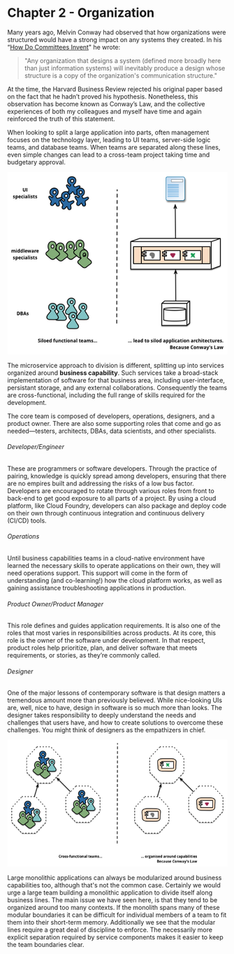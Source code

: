 # Chapter 2 - Organization

Many years ago, Melvin Conway had observed that how organizations were structured would have a strong impact on any systems they created. In his “[How Do Committees Invent](http://www.melconway.com/research/committees.html)" he wrote:

> "Any organization that designs a system \(defined more broadly here than just information systems\) will inevitably produce a design whose structure is a copy of the organization's communication structure."

At the time, the Harvard Business Review rejected his original paper based on the fact that he hadn’t proved his hypothesis. Nonetheless, this observation has become known as Conway’s Law, and the collective experiences of both my colleagues and myself have time and again reinforced the truth of this statement.

When looking to split a large application into parts, often management focuses on the technology layer, leading to UI teams, server-side logic teams, and database teams. When teams are separated along these lines, even simple changes can lead to a cross-team project taking time and budgetary approval.

![](/assets/conways-law.png)

The microservice approach to division is different, splitting up into services organized around **business capability**. Such services take a broad-stack implementation of software for that business area, including user-interface, persistant storage, and any external collaborations. Consequently the teams are cross-functional, including the full range of skills required for the development.

The core team is composed of developers, operations, designers, and a product owner. There are also some supporting roles that come and go as needed—testers, architects, DBAs, data scientists, and other specialists.

###### Developer/Engineer

These are programmers or software developers. Through the practice of pairing, knowledge is quickly spread among developers, ensuring that there are no empires built and addressing the risks of a low bus factor. Developers are encouraged to rotate through various roles from front to back-end to get good exposure to all parts of a project. By using a cloud platform, like Cloud Foundry, developers can also package and deploy code on their own through continuous integration and continuous delivery \(CI/CD\) tools.

###### Operations

Until business capabilities teams in a cloud-native environment have learned the necessary skills to operate applications on their own, they will need operations support. This support will come in the form of understanding \(and co-learning!\) how the cloud platform works, as well as gaining assistance troubleshooting applications in production.

###### Product Owner/Product Manager

This role defines and guides application requirements. It is also one of the roles that most varies in responsibilities across products. At its core, this role is the owner of the software under development. In that respect, product roles help prioritize, plan, and deliver software that meets requirements, or stories, as theyʼre commonly called.

###### Designer

One of the major lessons of contemporary software is that design matters a tremendous amount more than previously believed. While nice-looking UIs are, well, nice to have, design in software is so much more than looks. The designer takes responsibility to deeply understand the needs and challenges that users have, and how to create solutions to overcome these challenges. You might think of designers as the empathizers in chief.

![](/assets/PreferFunctionalStaffOrganization.png)

Large monolithic applications can always be modularized around business capabilities too, although that's not the common case. Certainly we would urge a large team building a monolithic application to divide itself along business lines. The main issue we have seen here, is that they tend to be organized around too many contexts. If the monolith spans many of these modular boundaries it can be difficult for individual members of a team to fit them into their short-term memory. Additionally we see that the modular lines require a great deal of discipline to enforce. The necessarily more explicit separation required by service components makes it easier to keep the team boundaries clear.

